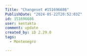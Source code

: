 ```yaml
---
Title: "Changeset #151696686"
PublishDate: "2024-05-22T20:52:03Z"
id: 151696686
user: kentakta
comment: update
created_by: iD 2.29.0
tags:
  - Montenegro

---
```


